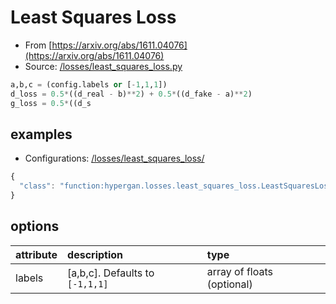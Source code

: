 # Least Squares Loss

* From [https://arxiv.org/abs/1611.04076](https://arxiv.org/abs/1611.04076)
* Source: [/losses/least\_squares\_loss.py](https://github.com/HyperGAN/HyperGAN/tree/pytorch/hypergan/losses/least_squares_loss.py)

```python
a,b,c = (config.labels or [-1,1,1])
d_loss = 0.5*((d_real - b)**2) + 0.5*((d_fake - a)**2)
g_loss = 0.5*((d_s
```

## examples

* Configurations: [/losses/least\_squares\_loss/](https://github.com/HyperGAN/HyperGAN/tree/pytorch/hypergan/configurations/components/losses/least_squares_loss/)

```javascript
{
  "class": "function:hypergan.losses.least_squares_loss.LeastSquaresLoss"
}
```

## options

| attribute | description | type |
| :--- | :--- | :--- |
| labels | \[a,b,c\].  Defaults to `[-1,1,1]` | array of floats \(optional\) |

